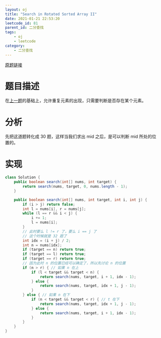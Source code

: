 ```yaml
---
layout: oj
title: "Search in Rotated Sorted Array II"
date: 2021-01-21 22:53:20
leetcode_id: 81
parent_id: 二分查找
tags:
    - oj
    - leetcode
category:
    - 二分查找
---
```


[原题链接](https://leetcode-cn.com/problems/search-in-rotated-sorted-array-ii/)

# 题目描述
在[上一题](/blog/leetcode-30.html)的基础上，允许重复元素的出现，只需要判断是否存在某个元素。

# 分析
先把这道题转化成 30 题，这样当我们求出 mid 之后，是可以判断 mid 所处的位置的。

# 实现

```java
class Solution {
    public boolean search(int[] nums, int target) {
        return search(nums, target, 0, nums.length - 1);
    }

    public boolean search(int[] nums, int target, int i, int j) {
        if (i > j) return false;
        int l = nums[i], r = nums[j];
        while (l == r && i < j) {
            i += 1;
            l = nums[i];
        }
        // 此时要么 l != r 了，要么 i == j 了
        // 这个时候就是 32 题了
        int idx = (i + j) / 2;
        int n = nums[idx];
        if (target == n) return true;
        if (target == l) return true;
        if (target == r) return true;
        // 因为此时 n 的位置已经可以确定了，所以先讨论 n 的位置
        if (n > r) { // 如果 n 在上
            if (l < target && target < n) {
                return search(nums, target, i + 1, idx - 1);
            } else {
                return search(nums, target, idx + 1, j - 1);
            }
        } else { // 如果 n 在下
            if (n < target && target < r) { // t 在下
                return search(nums, target, idx + 1, j - 1);
            } else {
                return search(nums, target, i + 1, idx - 1);
            }
        }
    }
}
```
